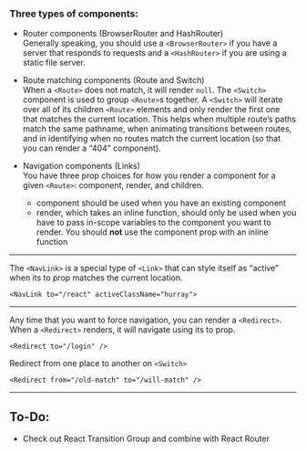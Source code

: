 ### Three types of components:
- Router components (BrowserRouter and HashRouter)<br>
  Generally speaking, you should use a `<BrowserRouter>` if you have a server that responds to requests and a `<HashRouter>` if you are using a static file server.

- Route matching components (Route and Switch)<br>
  When a `<Route>` does not match, it will render `null`.
  The `<Switch>` component is used to group `<Route>`s together.
  A `<Switch>` will iterate over all of its children `<Route>` elements and only render the first one that matches the current location. This helps when multiple route’s paths match the same pathname, when animating transitions between routes, and in identifying when no routes match the current location (so that you can render a “404” component).

- Navigation components (Links)<br>
You have three prop choices for how you render a component for a given `<Route>`: component, render, and children. 
    - component should be used when you have an existing component
    - render, which takes an inline function, should only be used when you have to pass in-scope variables to the component you want to render. You should **not** use the component prop with an inline function

---

The `<NavLink>` is a special type of `<Link>` that can style itself as “active” when its to prop matches the current location.
```
<NavLink to="/react" activeClassName="hurray">
```

---

Any time that you want to force navigation, you can render a `<Redirect>`. When a `<Redirect>` renders, it will navigate using its to prop.
```
<Redirect to="/login" />
```
Redirect from one place to another on `<Switch>`
```
<Redirect from="/old-match" to="/will-match" />
```

---


## To-Do:
- Check out React Transition Group and combine with React Router